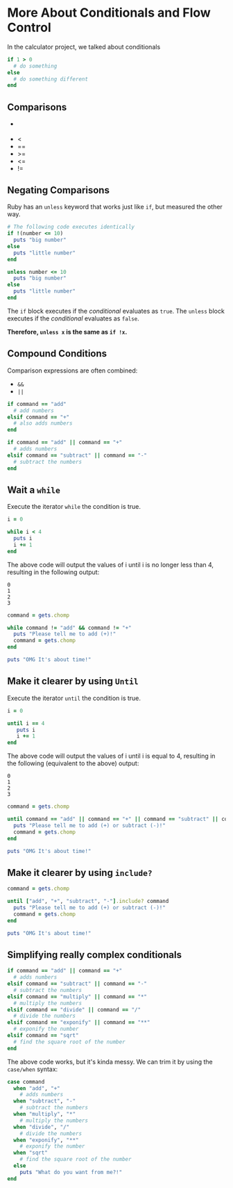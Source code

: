 # More About Conditionals and Flow Control

In the calculator project, we talked about conditionals

```ruby
if 1 > 0
  # do something
else
  # do something different
end
```

## Comparisons
- >
- <
- ==
- \>=
- <=
- !=

## Negating Comparisons
Ruby has an `unless` keyword that works just like `if`, but measured the other way.

```ruby
# The following code executes identically
if !(number <= 10)
  puts "big number"
else
  puts "little number"
end

unless number <= 10
  puts "big number"
else
  puts "little number"
end
```

The `if` block executes if the _conditional_ evaluates as `true`. The `unless` block executes if the _conditional_ evaluates as `false`.

__Therefore, `unless x` is the same as `if !x`.__


## Compound Conditions
Comparison expressions are often combined:
- `&&`
- `||`

```ruby
if command == "add"
  # add numbers
elsif command == "+"
  # also adds numbers
end
```

```ruby
if command == "add" || command == "+"
  # adds numbers
elsif command == "subtract" || command == "-"
  # subtract the numbers
end
```

## Wait a `while`
Execute the iterator `while` the condition is true.

```ruby
i = 0

while i < 4
  puts i
  i += 1
end
```

The above code will output the values of i until i is no longer less than 4, resulting in the following output:
```
0
1
2
3
```

```ruby
command = gets.chomp

while command != "add" && command != "+"
  puts "Please tell me to add (+)!"
  command = gets.chomp
end

puts "OMG It's about time!"
```

## Make it clearer by using `Until`
Execute the iterator `until` the condition is true.

```ruby
i = 0

until i == 4
   puts i
   i += 1
end
```

The above code will output the values of i until i is equal to 4, resulting in the following (equivalent to the above) output:
```
0
1
2
3
```

```ruby
command = gets.chomp

until command == "add" || command == "+" || command == "subtract" || command == "-"
  puts "Please tell me to add (+) or subtract (-)!"
  command = gets.chomp
end

puts "OMG It's about time!"
```

## Make it clearer by using `include?`
```ruby
command = gets.chomp

until ["add", "+", "subtract", "-"].include? command
  puts "Please tell me to add (+) or subtract (-)!"
  command = gets.chomp
end

puts "OMG It's about time!"
```

## Simplifying really complex conditionals
```ruby
if command == "add" || command == "+"
  # adds numbers
elsif command == "subtract" || command == "-"
  # subtract the numbers
elsif command == "multiply" || command == "*"
  # multiply the numbers
elsif command == "divide" || command == "/"
  # divide the numbers
elsif command == "exponify" || command == "**"
  # exponify the number
elsif command == "sqrt"
  # find the square root of the number
end
```

The above code works, but it's kinda messy. We can trim it by using the `case/when` syntax:
```ruby
case command
  when "add", "+"
    # adds numbers
  when "subtract", "-"
    # subtract the numbers
  when "multiply", "*"
    # multiply the numbers
  when "divide", "/"
    # divide the numbers
  when "exponify", "**"
    # exponify the number
  when "sqrt"
    # find the square root of the number
  else
    puts "What do you want from me?!"
end
```
